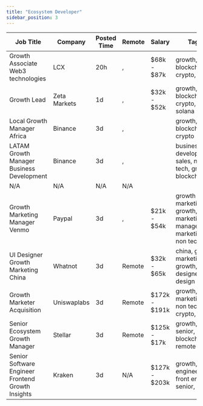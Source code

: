 ```yaml
---
title: "Ecosystem Developer"
sidebar_position: 3
---
```


| Job Title | Company | Posted Time | Remote | Salary | Tags | Apply Link |
|-----------|---------|-------------|--------|--------|------|------------|
| Growth Associate Web3 technologies | LCX | 20h | , | $68k - $87k | growth, blockchain, crypto, defi | [Apply](https://web3.career/growth-associate-web3-technologies-lcx/101326) |
| Growth Lead | Zeta Markets | 1d | , | $32k - $52k | growth, lead, blockchain, crypto, solana | [Apply](https://web3.career/growth-lead-zetamarkets/101312) |
| Local Growth Manager Africa | Binance | 3d | , |  | growth, blockchain, crypto | [Apply](https://web3.career/local-growth-manager-africa-binance/101245) |
| LATAM Growth Manager Business Development | Binance | 3d | , |  | business development, sales, non tech, growth, blockchain | [Apply](https://web3.career/latam-growth-manager-business-development-binance/101244) |
| N/A | N/A | N/A | N/A |  |  | [Apply](https://web3.career/metana) |
| Growth Marketing Manager Venmo | Paypal | 3d | , | $21k - $54k | growth marketing, growth, marketing manager, marketing, non tech | [Apply](https://web3.career/growth-marketing-manager-venmo-paypal/101180) |
| UI Designer Growth Marketing China | Whatnot | 3d | Remote | $32k - $65k | china, growth marketing, growth, ui ux designer, design | [Apply](https://web3.career/ui-designer-growth-marketing-china-whatnot/101136) |
| Growth Marketer Acquisition | Uniswaplabs | 3d | Remote | $172k - $191k | growth, marketing, non tech, crypto, defi | [Apply](https://web3.career/growth-marketer-acquisition-uniswaplabs/101132) |
| Senior Ecosystem Growth Manager | Stellar | 3d | Remote | $125k - $17k | growth, senior, blockchain, remote | [Apply](https://web3.career/senior-ecosystem-growth-manager-stellar/101130) |
| Senior Software Engineer Frontend Growth Insights | Kraken | 3d | N/A | $127k - $203k | growth, engineer, front end, senior, dev | [Apply](https://web3.career/senior-software-engineer-frontend-growth-insights-kraken/101119) |
